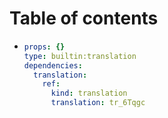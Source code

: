 # Table of contents

* ```yaml
  props: {}
  type: builtin:translation
  dependencies:
    translation:
      ref:
        kind: translation
        translation: tr_6Tqgc
  ```
